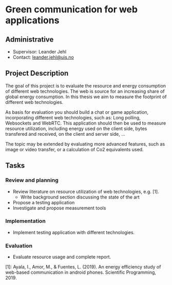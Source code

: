 # Green communication for web applications

## Administrative

- Supervisor: Leander Jehl
- Contact: <leander.jehl@uis.no>

## Project Description

The goal of this project is to evaluate the resource and energy consumption of different web technologies.
The web is source for an increasing share of global energy consumption. In this thesis we aim to measure the footprint of different web technologies.

As basis for evaluation you should build a chat or game application, incorporating different web technologies, such as:
Long polling, Websockets and WebRTC.
This application should then be used to measure resource utilization, including energy used on the client side, bytes transfered and received, on the client and server side, ...

The topic may be extended by evaluating more advanced features, such as image or video transfer, or a calculation of Co2 equivalents used.

## Tasks

### Review and planning
- Review literature on resource utilization of web technologies, e.g. [1].
  - Write background section discussing the state of the art
- Propose a testing application
- Investigate and propose measurement tools

### Implementation
- Implement testing application with different technologies.

### Evaluation
- Evaluate resource usage and complete report.

[1]: Ayala, I., Amor, M., & Fuentes, L. (2019). An energy efficiency study of web-based communication in android phones. Scientific Programming, 2019.
